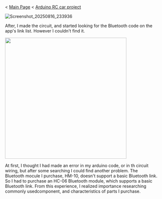 < [Main Page](https://enginebeast.github.io/) < [Arduino RC car project](https://enginebeast.github.io/RCcar)

![Screenshot_20250816_233936](https://github.com/user-attachments/assets/e417773a-fe2a-4944-8496-c7fe2f5ccf32)

After, I made the circuit, and started looking for the Bluetooth code on the app's link list. However I couldn't find it. 

<img src ="https://github.com/user-attachments/assets/b89ba4a0-09fb-4b17-a83e-9b0d80c383b2" width ="400">

At first, I thought I had made an error in my arduino code, or in th circuit wiring, but after some searching I could find another problem. The Bluetooth mocule I purchase, HM-10, doesn't support a basic Bluetooth link. So I had to purchase an HC-06 Bluetooth module, which supports a basic Bluetooth link. From this experience, I realized importance researching commonly usedcomponent, and characteristics of parts I purchase.
